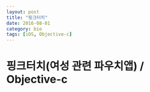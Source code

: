 ```yaml
---
layout: post
title: "핑크터치"
date: 2016-08-01
category: bio
tags: [iOS, Objective-c]
---
```

# 핑크터치(여성 관련 파우치앱) / Objective-c
<!-- more -->
